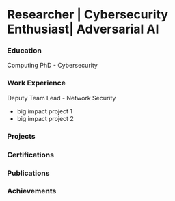 # Researcher | Cybersecurity Enthusiast| Adversarial AI 

### Education
Computing PhD - Cybersecurity

### Work Experience
Deputy Team Lead - Network Security
- big impact project 1
- big impact project 2 

### Projects

### Certifications

### Publications

### Achievements

